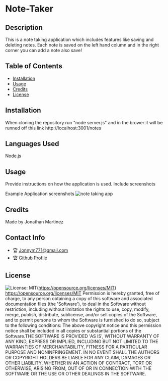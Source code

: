 # Note-Taker 

## Description

This is a note taking application which includes features like saving and deleting notes. Each note is saved on the left hand column and in the right corner you can add a note also save!


## Table of Contents

* [Installation](#Installation)
* [Usage](#Usage)
* [Credits](#Credits)
* [License](#License)


## Installation

When cloning the repository run "node server.js" and in the brower it will be runned off this link http://localhost:3001/notes

## Languages Used
    
Node.js 

## Usage

Provide instructions on how the application is used. Include screenshots

Example Application screenshots ![note taking app](https://user-images.githubusercontent.com/93745345/152699383-f51ca7ba-db28-4a27-95b1-8fdaf42e63b6.png)



## Credits 
Made by Jonathan Martinez


## Contact Info
* 🏆 Jonnym771@gmail.com
* 🏆 [Github Profile](https://github.com/Jonathan0212)


## License 
![License: MIT](https://img.shields.io/badge/License-MIT-red.svg)(https://opensource.org/licenses/MIT)
https://opensource.org/licenses/MIT
Permission is hereby granted, free of charge, to any person obtaining a copy of this software and associated documentation files (the 'Software'), to deal in the Software without restriction, including without limitation the rights to use, copy, modify, merge, publish, distribute, sublicense, and/or sell copies of the Software, and to permit persons to whom the Software is furnished to do so, subject to the following conditions: The above copyright notice and this permission notice shall be included in all copies or substantial portions of the Software.THE SOFTWARE IS PROVIDED 'AS IS', WITHOUT WARRANTY OF ANY KIND, EXPRESS OR IMPLIED, INCLUDING BUT NOT LIMITED TO THE WARRANTIES OF MERCHANTABILITY, FITNESS FOR A PARTICULAR PURPOSE AND NONINFRINGEMENT. IN NO EVENT SHALL THE AUTHORS OR COPYRIGHT HOLDERS BE LIABLE FOR ANY CLAIM, DAMAGES OR OTHER LIABILITY, WHETHER IN AN ACTION OF CONTRACT, TORT OR OTHERWISE, ARISING FROM, OUT OF OR IN CONNECTION WITH THE SOFTWARE OR THE USE OR OTHER DEALINGS IN THE SOFTWARE.
    
